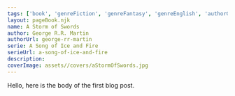 ```yaml
---
tags: ['book', 'genreFiction', 'genreFantasy', 'genreEnglish', 'authorGeorgeRRMartin', 'serieASongOfIceAndFire']
layout: pageBook.njk
name: A Storm of Swords
author: George R.R. Martin
authorUrl: george-rr-martin
serie: A Song of Ice and Fire
serieUrl: a-song-of-ice-and-fire
description: 
coverImage: assets//covers/aStormOfSwords.jpg
---
```


Hello, here is the body of the first blog post.